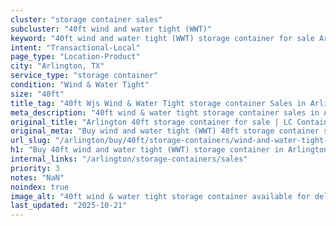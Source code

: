 ```yaml
---
cluster: "storage container sales"
subcluster: "40ft wind and water tight (WWT)"
keyword: "40ft wind and water tight (WWT) storage container for sale Arlington, TX"
intent: "Transactional-Local"
page_type: "Location-Product"
city: "Arlington, TX"
service_type: "storage container"
condition: "Wind & Water Tight"
size: "40ft"
title_tag: "40ft Wjs Wind & Water Tight storage container Sales in Arlington | LC Container"
meta_description: "40ft wind & water tight storage container sales in Arlington. Fast delivery, competitive pricing. Serving storage containers area. Quote ID: XT6. Call (214) 524-4168 for your free quote today."
original_title: "Arlington 40ft storage container for sale | LC Container"
original_meta: "Buy wind and water tight (WWT) 40ft storage container sale with local delivery in Arlington, TX. LC Container — local Since 2003. Request a fast quote today."
url_slug: "/arlington/buy/40ft/storage-containers/wind-and-water-tight-wwt"
h1: "Buy 40ft wind and water tight (WWT) storage container in Arlington"
internal_links: "/arlington/storage-containers/sales"
priority: 3
notes: "NaN"
noindex: true
image_alt: "40ft wind & water tight storage container available for delivery in Arlington"
last_updated: "2025-10-21"
---
```


<!-- TODO: Add unique city/inventory copy, images, and internal links here. -->
